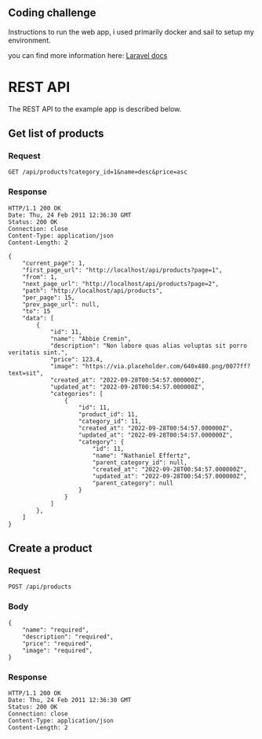 

## Coding challenge

Instructions to run the web app, i used primarily docker and sail to setup my environment.

you can find more information here:  <a href="https://laravel.com/docs/9.x/installation#laravel-and-docker" target="_blank">Laravel docs</a>



# REST API

The REST API to the example app is described below.

## Get list of products

### Request

`GET /api/products?category_id=1&name=desc&price=asc`

### Response

    HTTP/1.1 200 OK
    Date: Thu, 24 Feb 2011 12:36:30 GMT
    Status: 200 OK
    Connection: close
    Content-Type: application/json
    Content-Length: 2

    {
        "current_page": 1,
        "first_page_url": "http://localhost/api/products?page=1",
        "from": 1,
        "next_page_url": "http://localhost/api/products?page=2",
        "path": "http://localhost/api/products",
        "per_page": 15,
        "prev_page_url": null,
        "to": 15
        "data": [
            {
                "id": 11,
                "name": "Abbie Cremin",
                "description": "Non labore quas alias voluptas sit porro veritatis sint.",
                "price": 123.4,
                "image": "https://via.placeholder.com/640x480.png/0077ff?text=sit",
                "created_at": "2022-09-28T00:54:57.000000Z",
                "updated_at": "2022-09-28T00:54:57.000000Z",
                "categories": [
                    {
                        "id": 11,
                        "product_id": 11,
                        "category_id": 11,
                        "created_at": "2022-09-28T00:54:57.000000Z",
                        "updated_at": "2022-09-28T00:54:57.000000Z",
                        "category": {
                            "id": 11,
                            "name": "Nathaniel Effertz",
                            "parent_category_id": null,
                            "created_at": "2022-09-28T00:54:57.000000Z",
                            "updated_at": "2022-09-28T00:54:57.000000Z",
                            "parent_category": null
                        }
                    }
                ]
            },
        ]
    }


## Create a product

### Request

`POST /api/products`

### Body
    {
        "name": "required",
        "description": "required",
        "price": "required",
        "image": "required",
    }


### Response

    HTTP/1.1 200 OK
    Date: Thu, 24 Feb 2011 12:36:30 GMT
    Status: 200 OK
    Connection: close
    Content-Type: application/json
    Content-Length: 2



